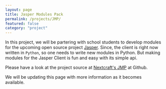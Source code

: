 ```yaml
---
layout: page
title: Jasper Modules Pack
permalink: /projects/JMP/
featured: false
category: "project"
---
```


In this project, we will be partering with school students to develop modules for the upcoming open source project [Jasper][Jasper].  Since, the client is right now written in `Python`, so one needs to write new modules in Python. But making modules for the Jasper Client is fun and easy with its simple api. 

Please have a look at the project source at [Nextcraft's JMP][JMP] at Github.

We will be updating this page with more information as it becomes available.

[JMP]:  https://github.com/nextcraft/JMP
[Jasper]: http://jasperproject.github.io/
